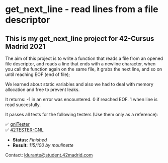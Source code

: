 # get_next_line - read lines from a file descriptor #

## This is my get_next_line project for 42-Cursus Madrid 2021 ##

The aim of this project is to write a function that reads a file from an opened file descriptor, and reads a line that ends with a newline character,
when you call the function again on the same file, it grabs the next line, and so on until reaching EOF (end of file);

We learned about static variables and also we had to deal with memory allocation and free to prevent leaks.

It returns:
	-1 in an error was encountered.
	 0 if reached EOF.
	 1 when line is read succesfully.

It passes all tests for the following testers (Use them only as a reference):
 
✅ [gnlTester](https://github.com/Tripouille/gnlTester) \
✅ [42TESTER-GNL](https://github.com/Mazoise/42TESTERS-GNL) 

- **Status:** *Finished*
- **Result:** *115/100 by moulinette*

Contact: ldurante@student.42madrid.com
